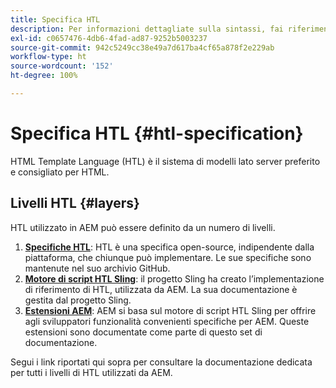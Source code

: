 ```yaml
---
title: Specifica HTL
description: Per informazioni dettagliate sulla sintassi, fai riferimento alla specifica HTL.
exl-id: c0657476-4db6-4fad-ad87-9252b5003237
source-git-commit: 942c5249cc38e49a7d617ba4cf65a878f2e229ab
workflow-type: ht
source-wordcount: '152'
ht-degree: 100%

---
```



# Specifica HTL {#htl-specification}

HTML Template Language (HTL) è il sistema di modelli lato server preferito e consigliato per HTML.

## Livelli HTL {#layers}

HTL utilizzato in AEM può essere definito da un numero di livelli.

1. **[Specifiche HTL](https://github.com/adobe/htl-spec)**: HTL è una specifica open-source, indipendente dalla piattaforma, che chiunque può implementare. Le sue specifiche sono mantenute nel suo archivio GitHub.
1. **[Motore di script HTL Sling](https://sling.apache.org/documentation/bundles/scripting/scripting-htl.html)**: il progetto Sling ha creato l’implementazione di riferimento di HTL, utilizzata da AEM. La sua documentazione è gestita dal progetto Sling.
1. **[Estensioni AEM](aem-extensions.md)**: AEM si basa sul motore di script HTL Sling per offrire agli sviluppatori funzionalità convenienti specifiche per AEM. Queste estensioni sono documentate come parte di questo set di documentazione.

Segui i link riportati qui sopra per consultare la documentazione dedicata per tutti i livelli di HTL utilizzati da AEM.
